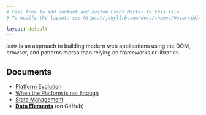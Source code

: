 ```yaml
---
# Feel free to add content and custom Front Matter to this file.
# To modify the layout, see https://jekyllrb.com/docs/themes/#overriding-theme-defaults

layout: default
---
```

<link rel="icon" type="image/svg+xml" href="assets/domx-logo.svg" />

`DOMX` is an approach to building modern web applications using the DOM, browser,
and patterns morso than relying on frameworks or libraries.

## Documents
- [Platform Evolution](/platform-evolution)
- [When the Platform is not Enough](/platform-evolution-2)
- [State Management](/state-management)
- **[Data Elements](/data-elements)** (on GitHub)
